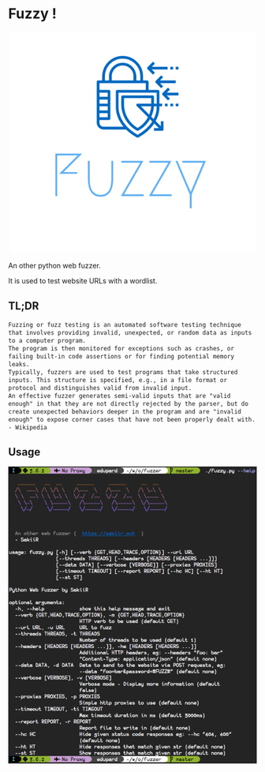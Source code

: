 # Fuzzy !

<p align="center">
  <img width="500" src="./images/logo.png">
</p>


An other python web fuzzer.

It is used to test website URLs with a wordlist.

## TL;DR

```
Fuzzing or fuzz testing is an automated software testing technique that involves providing invalid, unexpected, or random data as inputs to a computer program.
The program is then monitored for exceptions such as crashes, or failing built-in code assertions or for finding potential memory leaks.
Typically, fuzzers are used to test programs that take structured inputs. This structure is specified, e.g., in a file format or protocol and distinguishes valid from invalid input.
An effective fuzzer generates semi-valid inputs that are "valid enough" in that they are not directly rejected by the parser, but do create unexpected behaviors deeper in the program and are "invalid enough" to expose corner cases that have not been properly dealt with.
- Wikipedia
```

## Usage

![Usage](./images/1.png)
